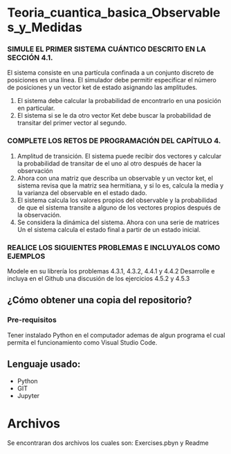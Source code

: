 # Teoria_cuantica_basica_Observables_y_Medidas

### SIMULE EL PRIMER SISTEMA CUÁNTICO DESCRITO EN LA SECCIÓN 4.1.
El sistema consiste en una partícula confinada a un conjunto discreto de posiciones en una línea. El simulador debe permitir especificar el número de posiciones y un vector ket de estado asignando las amplitudes.
1. El sistema debe calcular la probabilidad de encontrarlo en una posición en particular.
2. El sistema si se le da otro vector Ket debe buscar la probabilidad de transitar del primer vector al segundo.
### COMPLETE LOS RETOS DE PROGRAMACIÓN DEL CAPÍTULO 4.
1. Amplitud de transición. El sistema puede recibir dos vectores y calcular la probabilidad de transitar de el uno al otro después de hacer la observación
2. Ahora con una matriz que describa un observable y un vector ket, el sistema revisa que la matriz sea hermitiana, y si lo es, calcula la media y la varianza del observable en el estado dado.
3. El sistema calcula los valores propios del observable y la probabilidad de que el sistema transite a alguno de los vectores propios después de la observación.
4. Se considera la dinámica del sistema. Ahora con una serie de matrices Un el sistema calcula el estado final a partir de un estado inicial.
### REALICE LOS SIGUIENTES PROBLEMAS E INCLUYALOS COMO EJEMPLOS
Modele en su librería los problemas 4.3.1, 4.3.2, 4.4.1 y 4.4.2
Desarrolle e incluya en el Github una discusión de los ejercicios 4.5.2 y 4.5.3
## ¿Cómo obtener una copia del repositorio?
### Pre-requisitos

Tener instalado Python en el computador ademas de algun programa el cual permita el funcionamiento como Visual Studio Code.

## Lenguaje usado:
* Python
* GIT
* Jupyter

# Archivos
Se encontraran dos archivos los cuales son:
Exercises.pbyn y Readme
